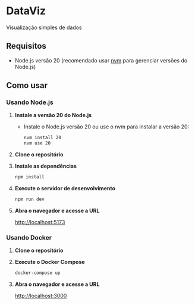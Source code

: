 # DataViz

Visualização simples de dados

## Requisitos

- Node.js versão 20 (recomendado usar [nvm](https://github.com/nvm-sh/nvm) para gerenciar versões do Node.js)

## Como usar

### Usando Node.js

1. **Instale a versão 20 do Node.js**

   - Instale o Node.js versão 20 ou use o nvm para instalar a versão 20:
     ```sh
     nvm install 20
     nvm use 20
     ```

2. **Clone o repositório**

3. **Instale as dependências**

   ```sh
   npm install
   ```

4. **Execute o servidor de desenvolvimento**

   ```sh
   npm run dev
   ```

5. **Abra o navegador e acesse a URL**

   [http://localhost:5173](http://localhost:5173)

### Usando Docker

1. **Clone o repositório**

2. **Execute o Docker Compose**

   ```sh
   docker-compose up
   ```

3. **Abra o navegador e acesse a URL**

   [http://localhost:3000](http://localhost:3000)
